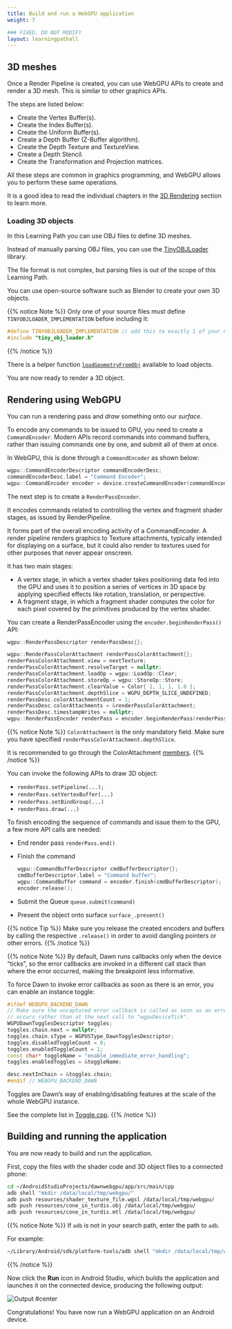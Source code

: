 ```yaml
---
title: Build and run a WebGPU application
weight: 7

### FIXED, DO NOT MODIFY
layout: learningpathall
---
```


## 3D meshes

Once a Render Pipeline is created, you can use WebGPU APIs to create and render a 3D mesh. This is similar to other graphics APIs. 

The steps are listed below:

* Create the Vertex Buffer(s).
* Create the Index Buffer(s).
* Create the Uniform Buffer(s).
* Create a Depth Buffer (Z-Buffer algorithm).
* Create the Depth Texture and TextureView.
* Create a Depth Stencil.
* Create the Transformation and Projection matrices.

All these steps are common in graphics programming, and WebGPU allows you to perform these same operations. 

It is a good idea to read the individual chapters in the [3D Rendering](https://eliemichel.github.io/LearnWebGPU/basic-3d-rendering/index.html) section to learn more.

### Loading 3D objects

In this Learning Path you can use OBJ files to define 3D meshes. 

Instead of manually parsing OBJ files, you can use the [TinyOBJLoader](https://github.com/tinyobjloader/tinyobjloader) library. 

The file format is not complex, but parsing files is out of the scope of this Learning Path. 

You can use open-source software such as Blender to create your own 3D objects.

{{% notice Note %}}
Only one of your source files must define `TINYOBJLOADER_IMPLEMENTATION` before including it:

```C++
#define TINYOBJLOADER_IMPLEMENTATION // add this to exactly 1 of your C++ files
#include "tiny_obj_loader.h"
```
{{% /notice %}}

There is a helper function [`loadGeometryFromObj`](https://github.com/varunchariArm/Android_DawnWebGPU/blob/main/app/src/main/cpp/webgpuRenderer.cpp#L475) available to load objects.

You are now ready to render a 3D object.

## Rendering using WebGPU

You can run a rendering pass and *draw* something onto our *surface*. 

To encode any commands to be issued to GPU, you need to create a `CommandEncoder`. Modern APIs record commands into command buffers, rather than issuing commands one by one, and submit all of them at once. 

In WebGPU, this is done through a `CommandEncoder` as shown below:

```C++
wgpu::CommandEncoderDescriptor commandEncoderDesc;
commandEncoderDesc.label = "Command Encoder";
wgpu::CommandEncoder encoder = device.createCommandEncoder(commandEncoderDesc);
```

The next step is to create a `RenderPassEncoder`. 

It encodes commands related to controlling the vertex and fragment shader stages, as issued by RenderPipeline. 

It forms part of the overall encoding activity of a CommandEncoder. A render pipeline renders graphics to Texture attachments, typically intended for displaying on a surface, but it could also render to textures used for other purposes that never appear onscreen. 

It has two main stages:

* A vertex stage, in which a vertex shader takes positioning data fed into the GPU and uses it to position a series of vertices in 3D space by applying specified effects like rotation, translation, or perspective.
* A fragment stage, in which a fragment shader computes the color for each pixel covered by the primitives produced by the vertex shader.

You can create a RenderPassEncoder using the `encoder.beginRenderPass()` API:

```C++
wgpu::RenderPassDescriptor renderPassDesc{};

wgpu::RenderPassColorAttachment renderPassColorAttachment{};
renderPassColorAttachment.view = nextTexture;
renderPassColorAttachment.resolveTarget = nullptr;
renderPassColorAttachment.loadOp = wgpu::LoadOp::Clear;
renderPassColorAttachment.storeOp = wgpu::StoreOp::Store;
renderPassColorAttachment.clearValue = Color{ 1, 1, 1, 1.0 };
renderPassColorAttachment.depthSlice = WGPU_DEPTH_SLICE_UNDEFINED;
renderPassDesc.colorAttachmentCount = 1;
renderPassDesc.colorAttachments = &renderPassColorAttachment;
renderPassDesc.timestampWrites = nullptr;
wgpu::RenderPassEncoder renderPass = encoder.beginRenderPass(renderPassDesc);
```

{{% notice Note %}}
`ColorAttachment` is the only mandatory field. Make sure you have specified `renderPassColorAttachment.depthSlice`. 

It is recommended to go through the ColorAttachment [members](https://gpuweb.github.io/gpuweb/#color-attachments).
{{% /notice %}}

You can invoke the following APIs to draw 3D object:

* `renderPass.setPipeline(...);`
* `renderPass.setVertexBuffer(...)`
* `renderPass.setBindGroup(...)`
* `renderPass.draw(...)`

To finish encoding the sequence of commands and issue them to the GPU, a few more API calls are needed:

* End render pass `renderPass.end()`
* Finish the command
  
  ```C++
  wgpu::CommandBufferDescriptor cmdBufferDescriptor{};
  cmdBufferDescriptor.label = "Command buffer";
  wgpu::CommandBuffer command = encoder.finish(cmdBufferDescriptor);
  encoder.release();
  ```

* Submit the Queue `queue.submit(command)`
* Present the object onto surface `surface_.present()`

{{% notice Tip %}}
Make sure you release the created encoders and buffers by calling the respective `.release()` in order to avoid dangling pointers or other errors.
{{% /notice %}}

{{% notice Note %}}
By default, Dawn runs callbacks only when the device “ticks”, so the error callbacks are invoked in a different call stack than where the error occurred, making the breakpoint less informative. 

To force Dawn to invoke error callbacks as soon as there is an error, you can enable an instance toggle:

```C++
#ifdef WEBGPU_BACKEND_DAWN
// Make sure the uncaptured error callback is called as soon as an error
// occurs rather than at the next call to "wgpuDeviceTick".
WGPUDawnTogglesDescriptor toggles;
toggles.chain.next = nullptr;
toggles.chain.sType = WGPUSType_DawnTogglesDescriptor;
toggles.disabledToggleCount = 0;
toggles.enabledToggleCount = 1;
const char* toggleName = "enable_immediate_error_handling";
toggles.enabledToggles = &toggleName;

desc.nextInChain = &toggles.chain;
#endif // WEBGPU_BACKEND_DAWN
```

Toggles are Dawn’s way of enabling/disabling features at the scale of the whole WebGPU instance. 

See the complete list in [Toggle.cpp](https://dawn.googlesource.com/dawn/+/refs/heads/main/src/dawn/native/Toggles.cpp#33).
{{% /notice %}}

## Building and running the application

You are now ready to build and run the application. 

First, copy the files with the shader code and 3D object files to a connected phone:

```bash
cd ~/AndroidStudioProjects/dawnwebgpu/app/src/main/cpp
adb shell "mkdir /data/local/tmp/webgpu/"
adb push resources/shader_texture_file.wgsl /data/local/tmp/webgpu/
adb push resources/cone_in_turdis.obj /data/local/tmp/webgpu/
adb push resources/cone_in_turdis.mtl /data/local/tmp/webgpu/
```

{{% notice Note %}}
If `adb` is not in your search path, enter the path to `adb`. 

For example:
```bash
~/Library/Android/sdk/platform-tools/adb shell "mkdir /data/local/tmp/webgpu/"
```

{{% /notice %}}

Now click the **Run** icon in Android Studio, which builds the application and launches it on the connected device, producing the following output:

![Output #center](images/output.gif  "Figure 10: Output")

Congratulations! You have now run a WebGPU application on an Android device.